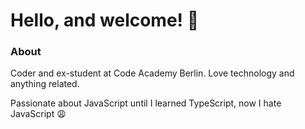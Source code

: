 # Hello, and welcome! 👋

### About

Coder and ex-student at Code Academy Berlin. Love technology and anything related.

Passionate about JavaScript until I learned TypeScript, now I hate JavaScript 😩



